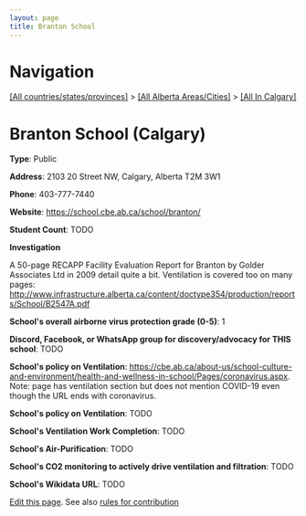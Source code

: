 ```yaml
---
layout: page
title: Branton School
---
```

# Navigation

[[All countries/states/provinces]](../../..) > [[All Alberta Areas/Cities]](../..) > [[All In Calgary]](..)

# Branton School (Calgary)

**Type**: Public

**Address**: 2103 20 Street NW, Calgary, Alberta T2M 3W1

**Phone**: 403-777-7440

**Website**: <https://school.cbe.ab.ca/school/branton/>

**Student Count**: TODO

**Investigation**

A 50-page RECAPP Facility Evaluation Report for Branton by Golder Associates Ltd in 2009 detail quite a bit. Ventilation is covered too on many pages: <http://www.infrastructure.alberta.ca/content/doctype354/production/reports/School/B2547A.pdf> 

**School's overall airborne virus protection grade (0-5)**: 1

**Discord, Facebook, or WhatsApp group for discovery/advocacy for THIS school**: TODO

**School's policy on Ventilation**: <https://cbe.ab.ca/about-us/school-culture-and-environment/health-and-wellness-in-school/Pages/coronavirus.aspx>. Note: page has ventilation section but does not mention COVID-19 even though the URL ends with coronavirus.

**School's policy on Ventilation**: TODO

**School's Ventilation Work Completion**: TODO

**School's Air-Purification**: TODO

**School's CO2 monitoring to actively drive ventilation and filtration**: TODO

**School's Wikidata URL**: TODO


[Edit this page](https://github.com/ventilate-schools/AB/edit/main/./Calgary/Branton_School.md). See also [rules for contribution](../../../contribution-rules/)
